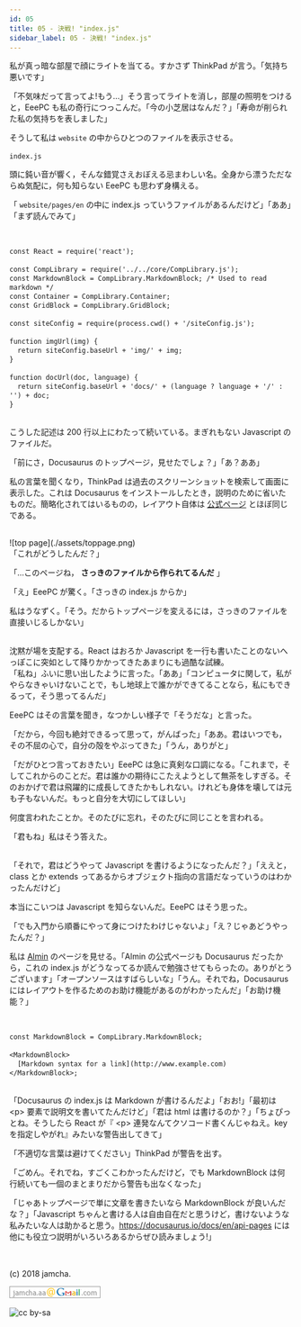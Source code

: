 ```yaml
---
id: 05
title: 05 - 決戦! "index.js"
sidebar_label: 05 - 決戦! "index.js"
---
```


<style>
@import url('https://fonts.googleapis.com/css?family=Sawarabi+Mincho');
</style>

私が真っ暗な部屋で顔にライトを当てる。すかさず ThinkPad が言う。「気持ち悪いです」

「不気味だって言ってよ!もう…」そう言ってライトを消し，部屋の照明をつけると，EeePC も私の奇行につっこんだ。「今の小芝居はなんだ？」「寿命が削られた私の気持ちを表しました」

そうして私は `website` の中からひとつのファイルを表示させる。

`index.js`

頭に鈍い音が響く，そんな錯覚さえおぼえる忌まわしい名。全身から漂うただならぬ気配に，何も知らない EeePC も思わず身構える。

「 `website/pages/en` の中に index.js っていうファイルがあるんだけど」「ああ」「まず読んでみて」

<br>
<https://github.com/facebook/Docusaurus/blob/master/examples/basics/pages/en/index.js>

    const React = require('react');
    
    const CompLibrary = require('../../core/CompLibrary.js');
    const MarkdownBlock = CompLibrary.MarkdownBlock; /* Used to read markdown */
    const Container = CompLibrary.Container;
    const GridBlock = CompLibrary.GridBlock;
    
    const siteConfig = require(process.cwd() + '/siteConfig.js');
    
    function imgUrl(img) {
      return siteConfig.baseUrl + 'img/' + img;
    }
    
    function docUrl(doc, language) {
      return siteConfig.baseUrl + 'docs/' + (language ? language + '/' : '') + doc;
    }

<br>
こうした記述は 200 行以上にわたって続いている。まぎれもない Javascript のファイルだ。

「前にさ，Docusaurus のトップページ，見せたでしょ？」「あ？ああ」

私の言葉を聞くなり，ThinkPad は過去のスクリーンショットを検索して画面に表示した。これは Docusaurus をインストールしたとき，説明のために省いたものだ。簡略化されてはいるものの，レイアウト自体は [公式ページ](https://docusaurus.io/) とほぼ同じである。

<br>
![top page](./assets/toppage.png) 

<br>
「これがどうしたんだ？」

「…このページね， **さっきのファイルから作られてるんだ** 」

「え」EeePC が驚く。「さっきの index.js からか」

私はうなずく。「そう。だからトップページを変えるには，さっきのファイルを直接いじるしかない」

<br>
沈黙が場を支配する。React はおろか Javascript を一行も書いたことのないへっぽこに突如として降りかかってきたあまりにも過酷な試練。

<br>
「私ね」ふいに思い出したように言った。「ああ」「コンピュータに関して，私がやらなきゃいけないことで，もし地球上で誰かができてることなら，私にもできるって，そう思ってるんだ」

EeePC はその言葉を聞き，なつかしい様子で「そうだな」と言った。

「だから，今回も絶対できるって思って，がんばった」「ああ。君はいつでも，その不屈の心で，自分の殻をやぶってきた」「うん，ありがと」

「だがひとつ言っておきたい」EeePC は急に真剣な口調になる。「これまで，そしてこれからのことだ。君は誰かの期待にこたえようとして無茶をしすぎる。そのおかげで君は飛躍的に成長してきたかもしれない。けれども身体を壊しては元も子もないんだ。もっと自分を大切にしてほしい」

何度言われたことか。そのたびに忘れ，そのたびに同じことを言われる。

「君もね」私はそう答えた。

<br>
「それで，君はどうやって Javascript を書けるようになったんだ？」「ええと，class とか extends ってあるからオブジェクト指向の言語だなっていうのはわかったんだけど」

本当にこいつは Javascript を知らないんだ。EeePC はそう思った。

「でも入門から順番にやって身につけたわけじゃないよ」「え？じゃあどうやったんだ？」

私は [Almin](https://almin.js.org/) のページを見せる。「Almin の公式ページも Docusaurus だったから，これの index.js がどうなってるか読んで勉強させてもらったの。ありがとうございます」「オープンソースはすばらしいな」「うん。それでね，Docusaurus にはレイアウトを作るためのお助け機能があるのがわかったんだ」「お助け機能？」

<br>
<https://docusaurus.io/docs/en/api-pages>

    const MarkdownBlock = CompLibrary.MarkdownBlock;
    
    <MarkdownBlock>
      [Markdown syntax for a link](http://www.example.com)
    </MarkdownBlock>;

<br>
「Docusaurus の index.js は Markdown が書けるんだよ」「おお!」「最初は &lt;p&gt; 要素で説明文を書いてたんだけど」「君は html は書けるのか？」「ちょぴっとね。そうしたら React が『 &lt;p&gt; 連発なんてクソコード書くんじゃねえ。key を指定しやがれ』みたいな警告出してきて」

「不適切な言葉は避けてください」ThinkPad が警告を出す。

「ごめん。それでね，すごくこわかったんだけど，でも MarkdownBlock は何行続いても一個のまとまりだから警告も出なくなった」

「じゃあトップページで単に文章を書きたいなら MarkdownBlock が良いんだな？」「Javascript ちゃんと書ける人は自由自在だと思うけど，書けないような私みたいな人は助かると思う。<https://docusaurus.io/docs/en/api-pages> には他にも役立つ説明がいろいろあるからぜひ読みましょう!」

<br>
<br>
(c) 2018 jamcha.

![mail](./assets/mail.png)

![cc by-sa](https://i.creativecommons.org/l/by-sa/4.0/88x31.png)

